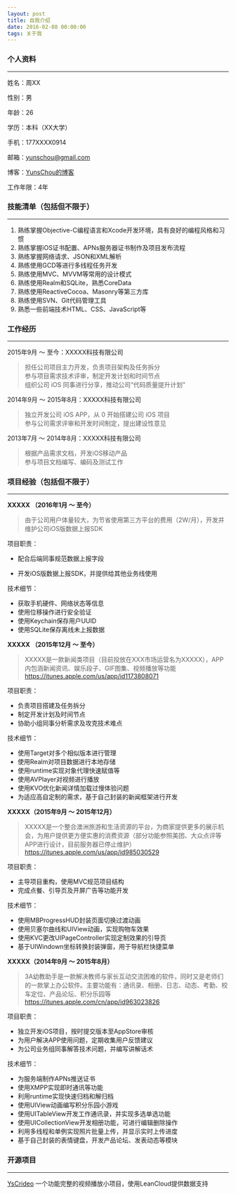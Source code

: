 ```yaml
---
layout: post
title: 自我介绍
date: 2016-02-08 00:00:00
tags: 关于我
---
```


### 个人资料

---

姓名：周XX

性别：男

年龄：26

学历：本科（XX大学）

手机：177XXXX0914

邮箱：yunschou@gmail.com

博客：[YunsChou的博客](http://yunschou.github.io)

工作年限：4年


### 技能清单（包括但不限于）

---

1. 熟练掌握Objective-C编程语言和Xcode开发环境，具有良好的编程风格和习惯
2. 熟练掌握iOS证书配置、APNs服务器证书制作及项目发布流程  
3. 熟练掌握网络请求、JSON和XML解析
4. 熟练使用GCD等进行多线程任务开发
5. 熟练使用MVC、MVVM等常用的设计模式
6. 熟练使用Realm和SQLite，熟悉CoreData
7. 熟练使用ReactiveCocoa、Masonry等第三方库
8. 熟练使用SVN、Git代码管理工具
9. 熟悉一些前端技术HTML、CSS、JavaScript等


### 工作经历

---

2015年9月 ～ 至今：XXXXX科技有限公司

> 担任公司项目主力开发，负责项目架构及任务拆分  
> 参与项目需求技术评审，制定开发计划和时间节点  
> 组织公司 iOS 同事进行分享，推动公司“代码质量提升计划”



2014年9月 ～ 2015年8月：XXXXX科技有限公司

> 独立开发公司 iOS APP，从 0 开始搭建公司 iOS 项目  
> 参与公司需求评审和开发时间制定，提出建设性意见 



2013年7月 ～ 2014年8月：XXXXX科技有限公司

> 根据产品需求文档，开发iOS移动产品  
> 参与项目文档编写、编码及测试工作

### 项目经验（包括但不限于）

---

**XXXXX （2016年1月 ～ 至今）**

> 由于公司用户体量较大，为节省使用第三方平台的费用（2W/月），开发并维护公司iOS版数据上报SDK

项目职责：  

* 配合后端同事规范数据上报字段 


* 开发iOS版数据上报SDK，并提供给其他业务线使用  

技术细节：  
* 获取手机硬件、网络状态等信息        
* 使用位移操作进行安全验证   
* 使用Keychain保存用户UUID  
* 使用SQLite保存离线未上报数据 

**XXXXX （2015年12月 ～ 至今）**

> XXXXX是一款新闻类项目（目前投放在XXX市场运营名为XXXXX），APP内包涵新闻资讯、娱乐段子、GIF图集、视频播放等功能  
> https://itunes.apple.com/us/app/id1173808071

项目职责：  
* 负责项目搭建及任务拆分  
* 制定开发计划及时间节点  
* 协助小组同事分析需求及攻克技术难点  

技术细节：  
* 使用Target对多个相似版本进行管理    
* 使用Realm对项目数据进行本地存储    
* 使用runtime实现对象代理快速赋值等    
* 使用AVPlayer对视频进行播放  
* 使用KVO优化新闻详情加载过慢体验问题    
* 为适应高自定制的需求，基于自己封装的新闻框架进行开发  


**XXXXX（2015年9月 ～ 2015年12月）**

> XXXXX是一个整合澳洲旅游和生活资源的平台，为商家提供更多的展示机会，为用户提供更方便实惠的消费资源（部分功能参照美团、大众点评等APP进行设计，目前服务器已停止维护）  
> https://itunes.apple.com/us/app/id985030529

项目职责：  
* 主导项目重构，使用MVC规范项目结构    
* 完成点餐、引导页及开屏广告等功能开发    

技术细节：  
* 使用MBProgressHUD封装页面切换过渡动画    
* 使用贝塞尔曲线和UIView动画，实现购物车效果  
* 使用KVC更改UIPageController实现定制效果的引导页  
* 基于UIWindown坐标转换封装弹窗，用于导航栏快捷菜单  


**XXXXX（2014年9月 ～ 2015年8月）**

> 3A幼教助手是一款解决教师与家长互动交流困难的软件，同时又是老师们的一款掌上办公软件。主要功能有：通讯录、相册、日志、动态、考勤、校车定位、产品论坛、积分乐园等  
> https://itunes.apple.com/cn/app/id963023826

项目职责：  
* 独立开发iOS项目，按时提交版本至AppStore审核    
* 为用户解决APP使用问题，定期收集用户反馈建议       
* 为公司业务组同事解答技术问题，并编写讲解话术  

技术细节：  
* 为服务端制作APNs推送证书    
* 使用XMPP实现即时通讯等功能    
* 利用runtime实现快速归档和解归档    
* 使用UIView动画编写积分乐园小游戏    
* 使用UITableView开发工作通讯录，并实现多选单选功能  
* 使用UICollectionView开发相册功能，可进行编辑删除操作  
* 利用多线程和单例实现照片批量上传，并显示实时上传进度   
* 基于自己封装的表情键盘，开发产品论坛、发表动态等模块  



### 开源项目

---

[YsCrideo](https://github.com/YunsChou/YsCrideo) 一个功能完整的视频播放小项目，使用LeanCloud提供数据支持











